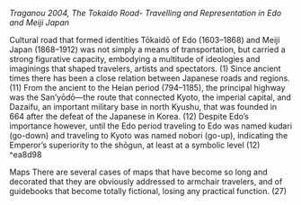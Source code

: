 *Traganou 2004, The Tokaido Road- Travelling and Representation in Edo and Meiji Japan*

Cultural road that formed identities
	Tōkaidō of Edo (1603–1868) and Meiji Japan (1868–1912) was not simply a means of transportation, but carried a strong figurative capacity, embodying a multitude of ideologies and imaginings that shaped travelers, artists and spectators. (1)
	Since ancient times there has been a close relation between Japanese roads and regions. (11)
	From the ancient to the Heian period (794–1185), the principal highway was the San’yōdō—the route that connected Kyoto, the imperial capital, and Dazaifu, an important military base in north Kyushu, that was founded in 664 after the defeat of the Japanese in Korea. (12)
	Despite Edo’s importance however, until the Edo period traveling to Edo was named kudari (go-down) and traveling to Kyoto was named nobori (go-up), indicating the Emperor’s superiority to the shōgun, at least at a symbolic level (12) ^ea8d98

Maps
	There are several cases of maps that have become so long and decorated that they are obviously addressed to armchair travelers, and of guidebooks that become totally fictional, losing any practical function. (27)


